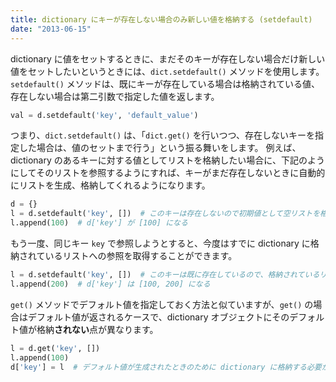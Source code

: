 ```yaml
---
title: dictionary にキーが存在しない場合のみ新しい値を格納する (setdefault)
date: "2013-06-15"
---
```


dictionary に値をセットするときに、まだそのキーが存在しない場合だけ新しい値をセットしたいというときには、`dict.setdefault()` メソッドを使用します。
`setdefault()` メソッドは、既にキーが存在している場合は格納されている値、存在しない場合は第二引数で指定した値を返します。

```python
val = d.setdefault('key', 'default_value')
```

つまり、`dict.setdefault()` は、「`dict.get()` を行いつつ、存在しないキーを指定した場合は、値のセットまで行う」という振る舞いをします。
例えば、dictionary のあるキーに対する値としてリストを格納したい場合に、下記のようにしてそのリストを参照するようにすれば、キーがまだ存在しないときに自動的にリストを生成、格納してくれるようになります。

```python
d = {}
l = d.setdefault('key', [])  # このキーは存在しないので初期値として空リストを格納し、さらにその参照を返す
l.append(100)  # d['key'] が [100] になる
```

もう一度、同じキー `key` で参照しようとすると、今度はすでに dictionary に格納されているリストへの参照を取得することができます。

```python
l = d.setdefault('key', [])  # このキーは既に存在しているので、格納されているリスト [100] の参照を返す
l.append(200)  # d['key'] は [100, 200] になる
```

`get()` メソッドでデフォルト値を指定しておく方法と似ていますが、`get()` の場合はデフォルト値が返されるケースで、dictionary オブジェクトにそのデフォルト値が格納**されない**点が異なります。

```python
l = d.get('key', [])
l.append(100)
d['key'] = l  # デフォルト値が生成されたときのために dictionary に格納する必要がある
```

